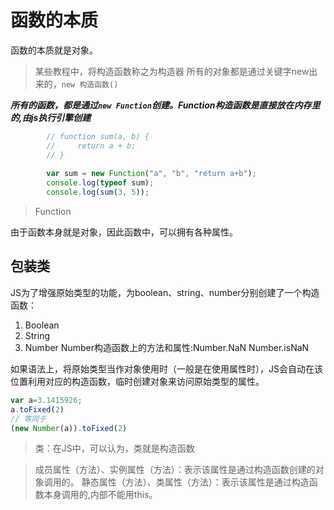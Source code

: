 # 函数的本质

函数的本质就是对象。

> 某些教程中，将构造函数称之为构造器
> 所有的对象都是通过关键字new出来的，```new 构造函数()```

***所有的函数，都是通过```new Function```创建。Function构造函数是直接放在内存里的,由js执行引擎创建***
```js
        // function sum(a, b) {
        //     return a + b;
        // }
        
        var sum = new Function("a", "b", "return a+b");
        console.log(typeof sum);
        console.log(sum(3, 5));
```
> Function

由于函数本身就是对象，因此函数中，可以拥有各种属性。

## 包装类

JS为了增强原始类型的功能，为boolean、string、number分别创建了一个构造函数：

1. Boolean
2. String
3. Number  Number构造函数上的方法和属性:Number.NaN  Number.isNaN

如果语法上，将原始类型当作对象使用时（一般是在使用属性时），JS会自动在该位置利用对应的构造函数，临时创建对象来访问原始类型的属性。
```js
var a=3.1415926;
a.toFixed(2)
// 等同于
(new Number(a)).toFixed(2)
```

> 类：在JS中，可以认为，类就是构造函数

> 成员属性（方法）、实例属性（方法）：表示该属性是通过构造函数创建的对象调用的。
> 静态属性（方法）、类属性（方法）：表示该属性是通过构造函数本身调用的,内部不能用this。